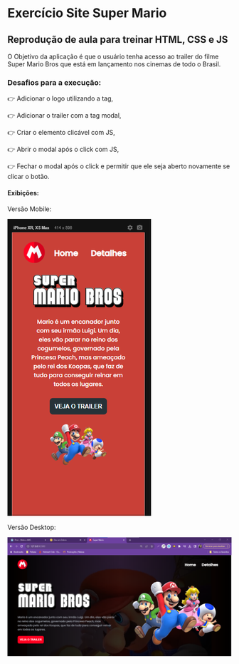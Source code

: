 # Exercício Site Super Mario

<h2>Reprodução de aula para treinar HTML, CSS e JS</h2>

O Objetivo da aplicação é que o usuário tenha acesso ao trailer do filme Super Mario Bros que está em lançamento nos cinemas de todo o Brasil.

<h3>Desafios para a execução:</h3>

&#128073; Adicionar o logo utilizando a tag,

&#128073; Adicionar o trailer com a tag modal,

&#128073; Criar o elemento clicável com JS,

&#128073; Abrir o modal após o click com JS,

&#128073; Fechar o modal após o click e permitir que ele seja aberto novamente se clicar o botão.

<h4>Exibições:</h4>

Versão Mobile:

![Foto Site versão mobile](https://github.com/Poliana-llima/Ex-DevQuest-SuperMario/blob/main/Super%20Mario%20Mobile.png)

Versão Desktop:

![Foto Site versão desktop](https://github.com/Poliana-llima/Ex-DevQuest-SuperMario/blob/main/Super%20Mario%20Desktop.png)
